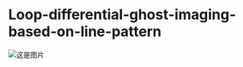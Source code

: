 # Loop-differential-ghost-imaging-based-on-line-pattern
![这是图片](/assets/img/philly-magic-garden.jpg "Magic Gardens")
